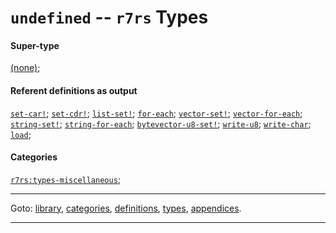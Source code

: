 

<a id='type__r7rs__undefined'></a>

# `undefined` -- `r7rs` Types


#### Super-type

[(none)](../../r7rs/types/_index.md#toc__r7rs__types);


#### Referent definitions as output

[`set-car!`](../../r7rs/definitions/set-car_21.md#definition__r7rs__set-car_21);
[`set-cdr!`](../../r7rs/definitions/set-cdr_21.md#definition__r7rs__set-cdr_21);
[`list-set!`](../../r7rs/definitions/list-set_21.md#definition__r7rs__list-set_21);
[`for-each`](../../r7rs/definitions/for-each.md#definition__r7rs__for-each);
[`vector-set!`](../../r7rs/definitions/vector-set_21.md#definition__r7rs__vector-set_21);
[`vector-for-each`](../../r7rs/definitions/vector-for-each.md#definition__r7rs__vector-for-each);
[`string-set!`](../../r7rs/definitions/string-set_21.md#definition__r7rs__string-set_21);
[`string-for-each`](../../r7rs/definitions/string-for-each.md#definition__r7rs__string-for-each);
[`bytevector-u8-set!`](../../r7rs/definitions/bytevector-u8-set_21.md#definition__r7rs__bytevector-u8-set_21);
[`write-u8`](../../r7rs/definitions/write-u8.md#definition__r7rs__write-u8);
[`write-char`](../../r7rs/definitions/write-char.md#definition__r7rs__write-char);
[`load`](../../r7rs/definitions/load.md#definition__r7rs__load);


#### Categories

[`r7rs:types-miscellaneous`](../../r7rs/categories/r7rs_3a_types-miscellaneous.md#category__r7rs__r7rs_3a_types-miscellaneous);

----

Goto: [library](../../r7rs/_index.md#library__r7rs), [categories](../../r7rs/categories/_index.md#toc__r7rs__categories), [definitions](../../r7rs/definitions/_index.md#toc__r7rs__definitions), [types](../../r7rs/types/_index.md#toc__r7rs__types), [appendices](../../r7rs/appendices/_index.md#toc__r7rs__appendices).

----

